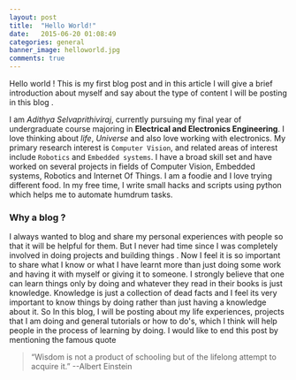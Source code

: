 ```yaml
---
layout: post
title:  "Hello World!"
date:   2015-06-20 01:08:49
categories: general
banner_image: helloworld.jpg
comments: true
---
```


Hello world ! This is my first blog post and in this article I will give a brief introduction about myself and say about the type of content I will be posting in this blog .

I am *Adithya Selvaprithiviraj*, currently pursuing my final year of undergraduate course majoring in **Electrical and Electronics Engineering**. I love thinking about *life*, *Universe* and also love working with electronics. My primary research interest is `Computer Vision`, and related areas of interest include `Robotics` and `Embedded systems`. I have a broad skill set and have worked on several projects in fields of Computer Vision, Embedded systems, Robotics and Internet Of Things. I am a foodie and I love trying different food. In my free time, I write small hacks and scripts using python which helps me to automate humdrum tasks.

### Why a blog ?

I always wanted to blog and share my personal experiences with people so that it will be helpful for them. But I never had time since I was completely involved in doing projects and building things . Now I feel it is so important to share what I know or what I have learnt more than  just doing some work and having it with myself or giving it to someone. I strongly believe that one can learn things only by doing and whatever they read in their books is just knowledge. Knowledge is just a collection of dead facts and I feel its very important to know things by doing rather than just having a knowledge about it. So In this blog, I will be posting about my life experiences, projects that I am doing and general tutorials or how to do's, which I think will help people in the process of learning by doing. I would like to end this post by mentioning the famous quote

> “Wisdom is not a product of schooling but of the lifelong attempt to acquire it.”
> --Albert Einstein 

